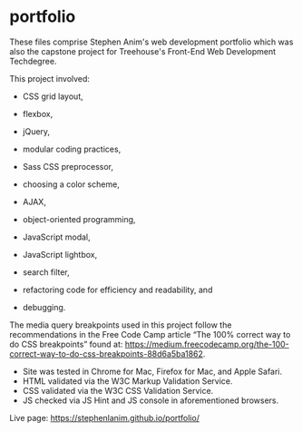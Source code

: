 # portfolio
These files comprise Stephen Anim's web development portfolio which was also the capstone project for Treehouse's Front-End Web Development Techdegree.

This project involved:
- CSS grid layout,
- flexbox,
- jQuery,
- modular coding practices,
- Sass CSS preprocessor,
- choosing a color scheme,

- AJAX,
- object-oriented programming,
- JavaScript modal,
- JavaScript lightbox,
- search filter,
- refactoring code for efficiency and readability, and
- debugging.

The media query breakpoints used in this project follow the recommendations in the Free Code Camp article “The 100% correct way to do CSS breakpoints” found at: https://medium.freecodecamp.org/the-100-correct-way-to-do-css-breakpoints-88d6a5ba1862.

- Site was tested in Chrome for Mac, Firefox for Mac, and Apple Safari.
- HTML validated via the W3C Markup Validation Service.
- CSS validated via the W3C CSS Validation Service.
- JS checked via JS Hint and JS console in aforementioned browsers.

Live page: https://stephenlanim.github.io/portfolio/
